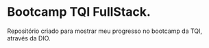 # Bootcamp TQI FullStack.
Repositório criado para mostrar meu progresso no bootcamp da TQI, através da DIO.
